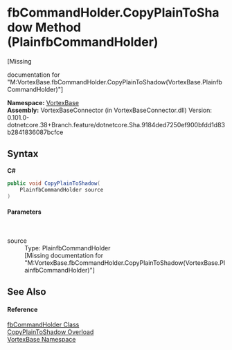 # fbCommandHolder.CopyPlainToShadow Method (PlainfbCommandHolder)
 

\[Missing <summary> documentation for "M:VortexBase.fbCommandHolder.CopyPlainToShadow(VortexBase.PlainfbCommandHolder)"\]

**Namespace:**&nbsp;<a href="N_VortexBase.md">VortexBase</a><br />**Assembly:**&nbsp;VortexBaseConnector (in VortexBaseConnector.dll) Version: 0.101.0-dotnetcore.38+Branch.feature/dotnetcore.Sha.9184ded7250ef900bfdd1d83b2841836087bcfce

## Syntax

**C#**<br />
``` C#
public void CopyPlainToShadow(
	PlainfbCommandHolder source
)
```


#### Parameters
&nbsp;<dl><dt>source</dt><dd>Type: PlainfbCommandHolder<br />\[Missing <param name="source"/> documentation for "M:VortexBase.fbCommandHolder.CopyPlainToShadow(VortexBase.PlainfbCommandHolder)"\]</dd></dl>

## See Also


#### Reference
<a href="T_VortexBase_fbCommandHolder.md">fbCommandHolder Class</a><br /><a href="Overload_VortexBase_fbCommandHolder_CopyPlainToShadow.md">CopyPlainToShadow Overload</a><br /><a href="N_VortexBase.md">VortexBase Namespace</a><br />